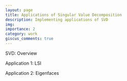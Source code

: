 ```yaml
---
layout: page
title: Applications of Singular Value Decomposition
description: Implementing applications of SVD
img: 
importance: 2
category: work
giscus_comments: true
---
```


SVD: Overview

Application 1: LSI

Application 2: Eigenfaces

